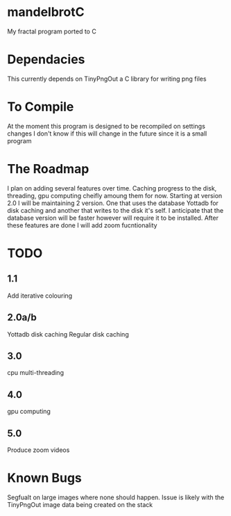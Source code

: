 # mandelbrotC

My fractal program ported to C

# Dependacies
This currently depends on TinyPngOut a C library for writing png files

# To Compile
At the moment this program is designed to be recompiled on settings changes
I don't know if this will change in the future since it is a small program

# The Roadmap
I plan on adding several features over time. Caching progress to the disk, threading, gpu computing cheifly amoung them for now.
Starting at version 2.0 I will be maintaining 2 version. One that uses the database Yottadb for disk caching
and another that writes to the disk it's self. I anticipate that the database version will be faster however will require
it to be installed.
After these features are done I will add zoom fucntionality

# TODO

## 1.1
Add iterative colouring

## 2.0a/b
Yottadb disk caching
Regular disk caching

## 3.0
cpu multi-threading

## 4.0
gpu computing

## 5.0
Produce zoom videos

# Known Bugs
Segfualt on large images where none should happen. Issue is likely with the TinyPngOut image data being created on the stack
